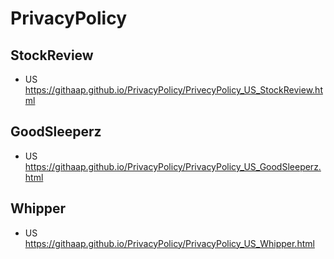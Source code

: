 # PrivacyPolicy

## StockReview
- US
https://githaap.github.io/PrivacyPolicy/PrivecyPolicy_US_StockReview.html

## GoodSleeperz
- US
https://githaap.github.io/PrivacyPolicy/PrivacyPolicy_US_GoodSleeperz.html

## Whipper
- US
https://githaap.github.io/PrivacyPolicy/PrivacyPolicy_US_Whipper.html
